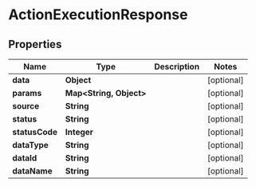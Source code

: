 

# ActionExecutionResponse

## Properties

Name | Type | Description | Notes
------------ | ------------- | ------------- | -------------
**data** | **Object** |  |  [optional]
**params** | **Map&lt;String, Object&gt;** |  |  [optional]
**source** | **String** |  |  [optional]
**status** | **String** |  |  [optional]
**statusCode** | **Integer** |  |  [optional]
**dataType** | **String** |  |  [optional]
**dataId** | **String** |  |  [optional]
**dataName** | **String** |  |  [optional]




